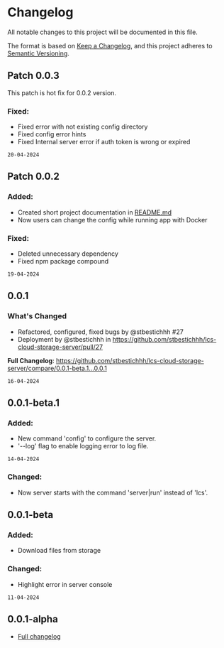 # Changelog

All notable changes to this project will be documented in this file.

The format is based on [Keep a Changelog](https://keepachangelog.com/en/1.1.0/),
and this project adheres to [Semantic Versioning](https://semver.org/spec/v2.0.0.html).

## Patch 0.0.3

This patch is hot fix for 0.0.2 version. 

### Fixed: 

* Fixed error with not existing config directory
* Fixed config error hints
* Fixed Internal server error if auth token is wrong or expired

`20-04-2024`

## Patch 0.0.2

### Added:

* Created short project documentation in [README.md](README.md)
* Now users can change the config while running app with Docker

### Fixed:

* Deleted unnecessary dependency
* Fixed npm package compound

`19-04-2024`

## 0.0.1

### What's Changed

* Refactored, configured, fixed bugs by @stbestichhh #27
* Deployment by @stbestichhh in https://github.com/stbestichhh/lcs-cloud-storage-server/pull/27

**Full Changelog**: https://github.com/stbestichhh/lcs-cloud-storage-server/compare/0.0.1-beta.1...0.0.1

`16-04-2024`

## 0.0.1-beta.1

### Added:

- New command 'config' to configure the server.
- '--log' flag to enable logging error to log file.

`14-04-2024`

### Changed:

- Now server starts with the command 'server|run' instead of 'lcs'.

## 0.0.1-beta

### Added:

- Download files from storage

### Changed:

- Highlight error in server console

`11-04-2024`

## 0.0.1-alpha

- [Full changelog](81a198fa18e28494bdc5bfe86c6958e6cfe77c1c)
